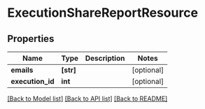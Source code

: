 # ExecutionShareReportResource

## Properties
Name | Type | Description | Notes
------------ | ------------- | ------------- | -------------
**emails** | **[str]** |  | [optional] 
**execution_id** | **int** |  | [optional] 

[[Back to Model list]](../README.md#documentation-for-models) [[Back to API list]](../README.md#documentation-for-api-endpoints) [[Back to README]](../README.md)


